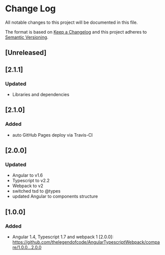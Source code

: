 # Change Log
All notable changes to this project will be documented in this file.

The format is based on [Keep a Changelog](http://keepachangelog.com/)
and this project adheres to [Semantic Versioning](http://semver.org/).

## [Unreleased]

## [2.1.1]
### Updated
- Libraries and dependencies


## [2.1.0]
### Added
- auto GitHub Pages deploy via Travis-CI

## [2.0.0]
### Updated
- Angular to v1.6
- Typescript to v2.2
- Webpack to v2
- switched tsd to @types
- updated Angular to components structure

## [1.0.0]
### Added
- Angular 1.4, Typescript 1.7 and webpack 1
[2.0.0]: https://github.com/thelegendofcode/AngularTypescriptWebpack/compare/1.0.0...2.0.0
